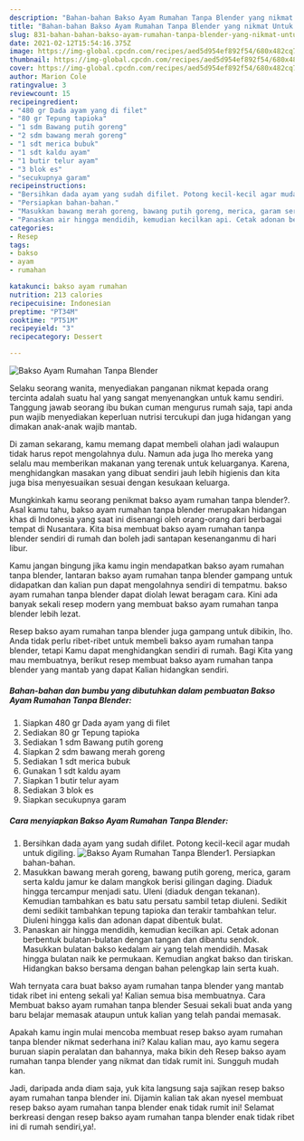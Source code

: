 ```yaml
---
description: "Bahan-bahan Bakso Ayam Rumahan Tanpa Blender yang nikmat Untuk Jualan"
title: "Bahan-bahan Bakso Ayam Rumahan Tanpa Blender yang nikmat Untuk Jualan"
slug: 831-bahan-bahan-bakso-ayam-rumahan-tanpa-blender-yang-nikmat-untuk-jualan
date: 2021-02-12T15:54:16.375Z
image: https://img-global.cpcdn.com/recipes/aed5d954ef892f54/680x482cq70/bakso-ayam-rumahan-tanpa-blender-foto-resep-utama.jpg
thumbnail: https://img-global.cpcdn.com/recipes/aed5d954ef892f54/680x482cq70/bakso-ayam-rumahan-tanpa-blender-foto-resep-utama.jpg
cover: https://img-global.cpcdn.com/recipes/aed5d954ef892f54/680x482cq70/bakso-ayam-rumahan-tanpa-blender-foto-resep-utama.jpg
author: Marion Cole
ratingvalue: 3
reviewcount: 15
recipeingredient:
- "480 gr Dada ayam yang di filet"
- "80 gr Tepung tapioka"
- "1 sdm Bawang putih goreng"
- "2 sdm bawang merah goreng"
- "1 sdt merica bubuk"
- "1 sdt kaldu ayam"
- "1 butir telur ayam"
- "3 blok es"
- "secukupnya garam"
recipeinstructions:
- "Bersihkan dada ayam yang sudah difilet. Potong kecil-kecil agar mudah untuk digiling."
- "Persiapkan bahan-bahan."
- "Masukkan bawang merah goreng, bawang putih goreng, merica, garam serta kaldu jamur ke dalam mangkok berisi gilingan daging. Diaduk hingga tercampur menjadi satu. Uleni (diaduk dengan tekanan). Kemudian tambahkan es batu satu persatu sambil tetap diuleni. Sedikit demi sedikit tambahkan tepung tapioka dan terakir tambahkan telur. Diuleni hingga kalis dan adonan dapat dibentuk bulat."
- "Panaskan air hingga mendidih, kemudian kecilkan api. Cetak adonan berbentuk bulatan-bulatan dengan tangan dan dibantu sendok. Masukkan bulatan bakso kedalam air yang telah mendidih. Masak hingga bulatan naik ke permukaan. Kemudian angkat bakso dan tiriskan. Hidangkan bakso bersama dengan bahan pelengkap lain serta kuah."
categories:
- Resep
tags:
- bakso
- ayam
- rumahan

katakunci: bakso ayam rumahan 
nutrition: 213 calories
recipecuisine: Indonesian
preptime: "PT34M"
cooktime: "PT51M"
recipeyield: "3"
recipecategory: Dessert

---
```



![Bakso Ayam Rumahan Tanpa Blender](https://img-global.cpcdn.com/recipes/aed5d954ef892f54/680x482cq70/bakso-ayam-rumahan-tanpa-blender-foto-resep-utama.jpg)

Selaku seorang wanita, menyediakan panganan nikmat kepada orang tercinta adalah suatu hal yang sangat menyenangkan untuk kamu sendiri. Tanggung jawab seorang ibu bukan cuman mengurus rumah saja, tapi anda pun wajib menyediakan keperluan nutrisi tercukupi dan juga hidangan yang dimakan anak-anak wajib mantab.

Di zaman  sekarang, kamu memang dapat membeli olahan jadi walaupun tidak harus repot mengolahnya dulu. Namun ada juga lho mereka yang selalu mau memberikan makanan yang terenak untuk keluarganya. Karena, menghidangkan masakan yang dibuat sendiri jauh lebih higienis dan kita juga bisa menyesuaikan sesuai dengan kesukaan keluarga. 



Mungkinkah kamu seorang penikmat bakso ayam rumahan tanpa blender?. Asal kamu tahu, bakso ayam rumahan tanpa blender merupakan hidangan khas di Indonesia yang saat ini disenangi oleh orang-orang dari berbagai tempat di Nusantara. Kita bisa membuat bakso ayam rumahan tanpa blender sendiri di rumah dan boleh jadi santapan kesenanganmu di hari libur.

Kamu jangan bingung jika kamu ingin mendapatkan bakso ayam rumahan tanpa blender, lantaran bakso ayam rumahan tanpa blender gampang untuk didapatkan dan kalian pun dapat mengolahnya sendiri di tempatmu. bakso ayam rumahan tanpa blender dapat diolah lewat beragam cara. Kini ada banyak sekali resep modern yang membuat bakso ayam rumahan tanpa blender lebih lezat.

Resep bakso ayam rumahan tanpa blender juga gampang untuk dibikin, lho. Anda tidak perlu ribet-ribet untuk membeli bakso ayam rumahan tanpa blender, tetapi Kamu dapat menghidangkan sendiri di rumah. Bagi Kita yang mau membuatnya, berikut resep membuat bakso ayam rumahan tanpa blender yang mantab yang dapat Kalian hidangkan sendiri.

<!--inarticleads1-->

##### Bahan-bahan dan bumbu yang dibutuhkan dalam pembuatan Bakso Ayam Rumahan Tanpa Blender:

1. Siapkan 480 gr Dada ayam yang di filet
1. Sediakan 80 gr Tepung tapioka
1. Sediakan 1 sdm Bawang putih goreng
1. Siapkan 2 sdm bawang merah goreng
1. Sediakan 1 sdt merica bubuk
1. Gunakan 1 sdt kaldu ayam
1. Siapkan 1 butir telur ayam
1. Sediakan 3 blok es
1. Siapkan secukupnya garam




<!--inarticleads2-->

##### Cara menyiapkan Bakso Ayam Rumahan Tanpa Blender:

1. Bersihkan dada ayam yang sudah difilet. Potong kecil-kecil agar mudah untuk digiling.
<img src="https://img-global.cpcdn.com/steps/418fd411b752a236/160x128cq70/bakso-ayam-rumahan-tanpa-blender-langkah-memasak-1-foto.jpg" alt="Bakso Ayam Rumahan Tanpa Blender">1. Persiapkan bahan-bahan.
1. Masukkan bawang merah goreng, bawang putih goreng, merica, garam serta kaldu jamur ke dalam mangkok berisi gilingan daging. Diaduk hingga tercampur menjadi satu. Uleni (diaduk dengan tekanan). Kemudian tambahkan es batu satu persatu sambil tetap diuleni. Sedikit demi sedikit tambahkan tepung tapioka dan terakir tambahkan telur. Diuleni hingga kalis dan adonan dapat dibentuk bulat.
1. Panaskan air hingga mendidih, kemudian kecilkan api. Cetak adonan berbentuk bulatan-bulatan dengan tangan dan dibantu sendok. Masukkan bulatan bakso kedalam air yang telah mendidih. Masak hingga bulatan naik ke permukaan. Kemudian angkat bakso dan tiriskan. Hidangkan bakso bersama dengan bahan pelengkap lain serta kuah.




Wah ternyata cara buat bakso ayam rumahan tanpa blender yang mantab tidak ribet ini enteng sekali ya! Kalian semua bisa membuatnya. Cara Membuat bakso ayam rumahan tanpa blender Sesuai sekali buat anda yang baru belajar memasak ataupun untuk kalian yang telah pandai memasak.

Apakah kamu ingin mulai mencoba membuat resep bakso ayam rumahan tanpa blender nikmat sederhana ini? Kalau kalian mau, ayo kamu segera buruan siapin peralatan dan bahannya, maka bikin deh Resep bakso ayam rumahan tanpa blender yang nikmat dan tidak rumit ini. Sungguh mudah kan. 

Jadi, daripada anda diam saja, yuk kita langsung saja sajikan resep bakso ayam rumahan tanpa blender ini. Dijamin kalian tak akan nyesel membuat resep bakso ayam rumahan tanpa blender enak tidak rumit ini! Selamat berkreasi dengan resep bakso ayam rumahan tanpa blender enak tidak ribet ini di rumah sendiri,ya!.

